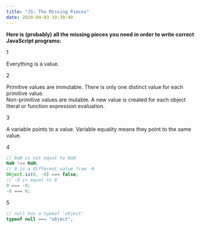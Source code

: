 ```yaml
---
title: "JS: The Missing Pieces"
date: 2020-04-03 19:38:40
---
```


**Here is (probably) all the missing pieces you need in order to write correct JavaScript programs:**

1

Everything is a value.

2

Primitive values are immutable. There is only one distinct value for each primitive value.  
Non-primitive values are mutable. A new value is created for each object literal or function expression evaluation.

3

A variable points to a value. Variable equality means they point to the same value.

4

```javascript
// NaN is not equal to NaN
NaN !== NaN;
// 0 is a different value from -0
Object.is(0, -0) === false;
// -0 is equal to 0
0 === -0;
-0 === 0;
```

5

```javascript
// null has a typeof 'object'
typeof null === "object";
```
